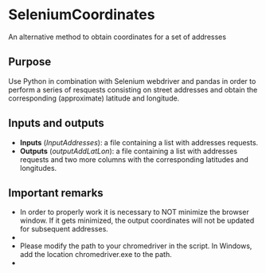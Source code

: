 # SeleniumCoordinates
An alternative method to obtain coordinates for a set of addresses
## Purpose
Use Python in combination with Selenium webdriver and pandas in order to perform a series of resquests consisting on street addresses and obtain the corresponding (approximate) latitude and longitude.
## Inputs and outputs
<ul>
  <li> <b>Inputs</b> (<i>InputAddresses</i>): a file containing a list with addresses requests. </li>
  <li> <b>Outputs</b> (<i>outputAddLatLon</i>): a file containing a list with addresses requests and two more columns with the corresponding latitudes and longitudes. </li>		
</ul>

## Important remarks
<ul>
<li> In order to properly work it is necessary to NOT minimize the browser window. If it gets minimized, the output coordinates will not be updated for subsequent addresses. <li>
<li> Please modify the path to your chromedriver in the script. In Windows, add the location chromedriver.exe to the path. <li>  
</ul>


